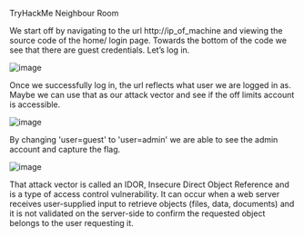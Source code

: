TryHackMe Neighbour Room


We start off by navigating to the url http://ip_of_machine and viewing the source code of the home/ login page. Towards the bottom of the code we see that there are guest credentials. Let’s log in.

![image](https://github.com/xocybersec/TryHackMe-Walkthroughs/assets/91302698/b5fa6322-7e58-4a53-aa5e-f24f5c208d93)

Once we successfully log in, the url reflects what user we are logged in as. Maybe we can use that as our attack vector and see if the off limits account is accessible.

![image](https://github.com/xocybersec/TryHackMe-Walkthroughs/assets/91302698/f230853d-959c-41b7-b341-6f21c37876a3)

By changing 'user=guest' to 'user=admin' we are able to see the admin account and capture the flag.

![image](https://github.com/xocybersec/TryHackMe-Walkthroughs/assets/91302698/80baac1b-dc88-4bf5-b773-1156f83a372a)

That attack vector is called an IDOR, Insecure Direct Object Reference and is a type of access control vulnerability.
It can occur when a web server receives user-supplied input to retrieve objects (files, data, documents) and it is not validated on the server-side to confirm the requested object belongs to the user requesting it.
